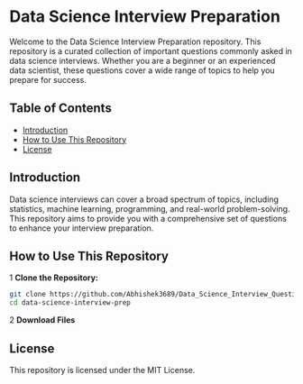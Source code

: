 # Data Science Interview Preparation

Welcome to the Data Science Interview Preparation repository. This repository is a curated collection of important questions commonly asked in data science interviews. Whether you are a beginner or an experienced data scientist, these questions cover a wide range of topics to help you prepare for success.

## Table of Contents

- [Introduction](#introduction)
- [How to Use This Repository](#how-to-use-this-repository)
- [License](#license)

## Introduction

Data science interviews can cover a broad spectrum of topics, including statistics, machine learning, programming, and real-world problem-solving. This repository aims to provide you with a comprehensive set of questions to enhance your interview preparation.

## How to Use This Repository

1 **Clone the Repository:**
   ```bash
   git clone https://github.com/Abhishek3689/Data_Science_Interview_Questionss.git
   cd data-science-interview-prep 
  ```

2 **Download Files**

## License

This repository is licensed under the MIT License.
